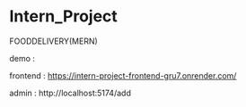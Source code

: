 # Intern_Project
FOODDELIVERY(MERN)

demo :

frontend : https://intern-project-frontend-gru7.onrender.com/

admin : http://localhost:5174/add
